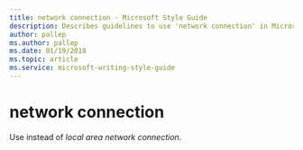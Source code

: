 ```yaml
---
title: network connection - Microsoft Style Guide
description: Describes guidelines to use 'network connection' in Microsoft documents.
author: pallep
ms.author: pallep
ms.date: 01/19/2018
ms.topic: article
ms.service: microsoft-writing-style-guide
---
```


# network connection

Use instead of *local area network connection*.
